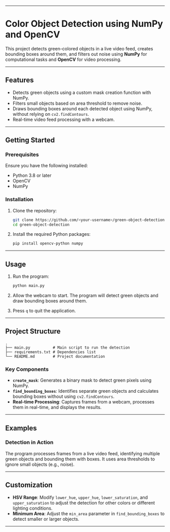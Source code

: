 
---

# Color Object Detection using NumPy and OpenCV

This project detects green-colored objects in a live video feed, creates bounding boxes around them, and filters out noise using **NumPy** for computational tasks and **OpenCV** for video processing.

---

## Features

- Detects green objects using a custom mask creation function with NumPy.
- Filters small objects based on area threshold to remove noise.
- Draws bounding boxes around each detected object using NumPy, without relying on `cv2.findContours`.
- Real-time video feed processing with a webcam.

---

## Getting Started

### Prerequisites

Ensure you have the following installed:

- Python 3.8 or later
- OpenCV
- NumPy

### Installation

1. Clone the repository:

   ```bash
   git clone https://github.com/<your-username>/green-object-detection.git
   cd green-object-detection
   ```

2. Install the required Python packages:

   ```bash
   pip install opencv-python numpy
   ```

---

## Usage

1. Run the program:

   ```bash
   python main.py
   ```

2. Allow the webcam to start. The program will detect green objects and draw bounding boxes around them.

3. Press `q` to quit the application.

---

## Project Structure

```
.
├── main.py          # Main script to run the detection
├── requirements.txt # Dependencies list
└── README.md        # Project documentation
```

### Key Components

- **`create_mask`**: Generates a binary mask to detect green pixels using NumPy.
- **`find_bounding_boxes`**: Identifies separate green objects and calculates bounding boxes without using `cv2.findContours`.
- **Real-time Processing**: Captures frames from a webcam, processes them in real-time, and displays the results.

---

## Examples

### Detection in Action

The program processes frames from a live video feed, identifying multiple green objects and bounding them with boxes. It uses area thresholds to ignore small objects (e.g., noise).

---

## Customization

- **HSV Range**: Modify `lower_hue`, `upper_hue`, `lower_saturation`, and `upper_saturation` to adjust the detection for other colors or different lighting conditions.
- **Minimum Area**: Adjust the `min_area` parameter in `find_bounding_boxes` to detect smaller or larger objects.

---


